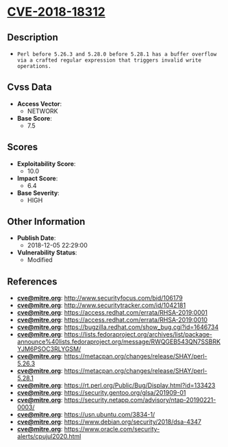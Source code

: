 
# [CVE-2018-18312](https://cve.mitre.org/cgi-bin/cvename.cgi?name=CVE-2018-18312)

## Description

- `Perl before 5.26.3 and 5.28.0 before 5.28.1 has a buffer overflow via a crafted regular expression that triggers invalid write operations.`

## Cvss Data

- **Access Vector**:
  - NETWORK
- **Base Score**:
  - 7.5

## Scores

- **Exploitability Score**:
  - 10.0
- **Impact Score**:
  - 6.4
- **Base Severity**:
  - HIGH

## Other Information

- **Publish Date**:
  - 2018-12-05 22:29:00
- **Vulnerability Status**:
  - Modified

## References

- **cve@mitre.org**: http://www.securityfocus.com/bid/106179
- **cve@mitre.org**: http://www.securitytracker.com/id/1042181
- **cve@mitre.org**: https://access.redhat.com/errata/RHSA-2019:0001
- **cve@mitre.org**: https://access.redhat.com/errata/RHSA-2019:0010
- **cve@mitre.org**: https://bugzilla.redhat.com/show_bug.cgi?id=1646734
- **cve@mitre.org**: https://lists.fedoraproject.org/archives/list/package-announce%40lists.fedoraproject.org/message/RWQGEB543QN7SSBRKYJM6PSOC3RLYGSM/
- **cve@mitre.org**: https://metacpan.org/changes/release/SHAY/perl-5.26.3
- **cve@mitre.org**: https://metacpan.org/changes/release/SHAY/perl-5.28.1
- **cve@mitre.org**: https://rt.perl.org/Public/Bug/Display.html?id=133423
- **cve@mitre.org**: https://security.gentoo.org/glsa/201909-01
- **cve@mitre.org**: https://security.netapp.com/advisory/ntap-20190221-0003/
- **cve@mitre.org**: https://usn.ubuntu.com/3834-1/
- **cve@mitre.org**: https://www.debian.org/security/2018/dsa-4347
- **cve@mitre.org**: https://www.oracle.com/security-alerts/cpujul2020.html
